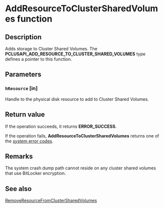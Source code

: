 # AddResourceToClusterSharedVolumes function

## Description

Adds storage to Cluster Shared Volumes. The
**PCLUSAPI_ADD_RESOURCE_TO_CLUSTER_SHARED_VOLUMES** type defines a pointer to this
function.

## Parameters

### `hResource` [in]

Handle to the physical disk resource to add to Cluster Shared Volumes.

## Return value

If the operation succeeds, it returns **ERROR_SUCCESS**.

If the operation fails,
**AddResourceToClusterSharedVolumes**
returns one of the [system error codes](https://learn.microsoft.com/windows/desktop/Debug/system-error-codes).

## Remarks

The system crash dump path cannot reside on any cluster shared volumes that use BitLocker encryption.

## See also

[RemoveResourceFromClusterSharedVolumes](https://learn.microsoft.com/windows/desktop/api/clusapi/nf-clusapi-removeresourcefromclustersharedvolumes)